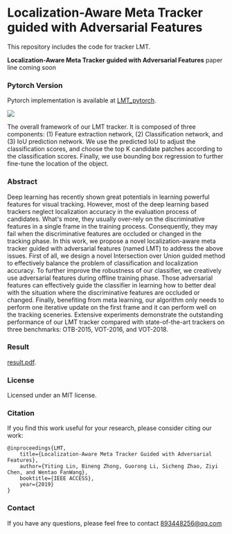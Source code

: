 
# Localization-Aware Meta Tracker guided with Adversarial Features
This repository includes the code for tracker LMT.

**Localization-Aware Meta Tracker guided with Adversarial Features**   paper line coming soon

### Pytorch Version 

Pytorch implementation is available at [LMT_pytorch](https://github.com/HQUCV/LMT_tracker/).

![](../master/pipeline.jpg)

The overall framework of our LMT tracker. It is composed of three components: (1) Feature extraction network, (2) Classification network, and (3) IoU prediction network.  We use the predicted IoU to adjust the classification scores, and choose the top K candidate patches according to the classification scores. Finally, we use bounding box regression to further fine-tune the location of the object.

### Abstract
Deep learning has recently shown great potentials in learning powerful features for visual tracking. However, most of the deep learning based trackers neglect localization accuracy in the evaluation process of candidates. What's more, they usually over-rely on the discriminative features in a single frame in the training process. Consequently, they may fail when the discriminative features are occluded or changed in the tracking phase. In this work, we propose a novel localization-aware meta tracker guided with adversarial features (named LMT) to address the above issues.  First of all, we design a novel Intersection over Union guided method to effectively balance the problem of classification and localization accuracy. To further improve the robustness of our classifier, we creatively use adversarial features during offline training phase.  Those adversarial features can effectively guide the classifier in learning how to better deal with the situation where the discriminative features are occluded or changed. Finally, benefiting from meta learning, our algorithm only needs to perform one iterative update on the first frame and it can perform well on the tracking sceneries. Extensive experiments demonstrate the outstanding performance of our LMT tracker compared with state-of-the-art trackers on three benchmarks: OTB-2015, VOT-2016, and VOT-2018.

### Result

[result.pdf](../master/result.pdf).

### License
Licensed under an MIT license.

### Citation
If you find this work useful for your research, please consider citing our work:
```
@inproceedings{LMT,
    title={Localization-Aware Meta Tracker Guided with Adversarial Features},
    author={Yiting Lin, Bineng Zhong, Guorong Li, Sicheng Zhao, Ziyi Chen, and Wentao FanWang},
    booktitle={IEEE ACCESS},
    year={2019}
}  
```

### Contact
If you have any questions, please feel free to contact 893448256@qq.com
